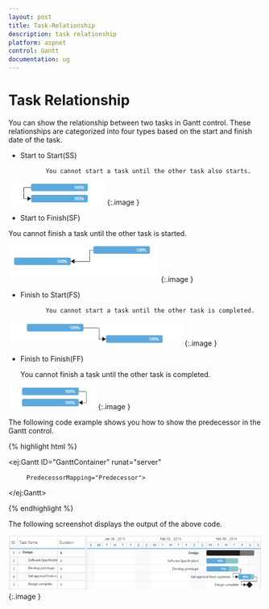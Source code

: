 ```yaml
---
layout: post
title: Task-Relationship
description: task relationship
platform: aspnet
control: Gantt
documentation: ug
---
```


# Task Relationship

You can show the relationship between two tasks in Gantt control. These relationships are categorized into four types based on the start and finish date of the task.

*  Start to Start(SS)

              You cannot start a task until the other task also starts.

![C:/Users/Rajasekar/Desktop/SS.png](Task-Relationship_images/Task-Relationship_img1.png) 
{:.image }


* Start to Finish(SF)

You cannot finish a task until the other task is started.

![C:/Users/Rajasekar/Desktop/SF.png](Task-Relationship_images/Task-Relationship_img2.png)
{:.image }


* Finish to Start(FS)

             You cannot start a task until the other task is completed.

![C:/Users/Rajasekar/Desktop/FS.png](Task-Relationship_images/Task-Relationship_img3.png)
{:.image }




* Finish to Finish(FF)

    You cannot finish a task until the other task is completed.

![C:/Users/Rajasekar/Desktop/FF.png](Task-Relationship_images/Task-Relationship_img4.png)
{:.image }


The following code example shows you how to show the predecessor in the Gantt control.







{% highlight html %}



<ej:Gantt ID="GanttContainer" runat="server" 

         PredecessorMapping="Predecessor">

</ej:Gantt>



{% endhighlight %}



The following screenshot displays the output of the above code. 



![](Task-Relationship_images/Task-Relationship_img5.png)
{:.image }


